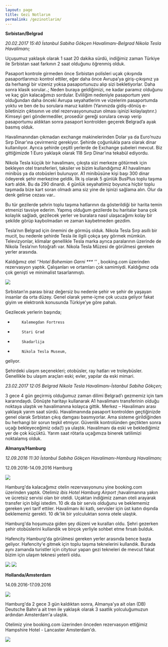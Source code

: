 ```yaml
---
layout: page
title: Gezi Notlarım
permalink: /gezinotlarim/
---
```


**Sırbistan/Belgrad**

*20.02.2017 15:40 İstanbul Sabiha Gökçen Havalimanı-Belgrad Nikola Tesla Havalimanı;*
 
Uçuşumuz yaklaşık olarak 1 saat 20 dakika sürdü, indiğimiz zaman Türkiye ile Sırbistan saat farkının 2 saat olduğunu öğrenmiş olduk.


Pasaport kontrole girmeden önce Sırbistan polisleri uçak çıkışında pasaportlarımızı kontrol ettiler, eğer daha önce Avrupa’ya giriş-çıkışınız ya da herhangi bir vizeniz yoksa pasaportunuzu alıp sizi bekletiyorlar. Daha sonra klasik sorular..;  Neden buraya geldiğimizi, ne kadar paramız olduğunu ve kaç gün kalacağımızı sordular. Evliliğim nedeniyle pasaportum yeni olduğundan daha önceki Avrupa seyahatlerim ve vizelerim pasaportumda yoktu ve ben de bu sorulara maruz kaldım  (Yanınızda gidiş-dönüş e-biletinizin çıktısının ve otel rezervasyonunuzun olması işinizi kolaylaştırır.) Kimseyi geri göndermediler, prosedür gereği sorulara cevap verip pasaportumu aldıktan sonra pasaport kontrolden geçerek Belgrad’a ayak basmış olduk.

 
Havalimanından çıkmadan exchange makinelerinden Dolar ya da Euro’nuzu Sırp Dinar’ına çevirmeniz gerekiyor. Şehirde çoğunlukla para olarak dinar kullanılıyor. Ayrıca şehirde çeşitli yerlerde de Exchange şubeleri mevcut. Biz gittiğimizde 1 Euro yaklaşık olarak 118 Sırp Dinar’ına tekabül ediyordu.

 
Nikola Tesla küçük bir havalimanı, çıkışta sizi merkeze götürmek için bekleyen otel transferleri, taksiler ve bizim kullandığımız A1 havalimanı minibüs ya da otobüsleri bulunuyor. A1 minibüsüne kişi başı 300 dinar ödeyerek şehir merkezine geldik. İlk iş olarak 5 günlük BusPlus toplu taşıma kartı aldık. Bu da 290 dinardı. 4 günlük seyahatimiz boyunca hiçbir toplu taşımada bize kart soran olmadı ama siz yine de işinizi sağlama alın. Olur da denk gelirse cezası var..

 
Bu tür gezilerde şehrin toplu taşıma hatlarının da gösterildiği bir harita temin etmenizi tavsiye ederim. Yapmış olduğum gezilerde bu haritalar bana çok kolaylık sağladı, gezilecek yerler ve buralara nasıl ulaşacağımı kolay bir şekilde görüp kaybolmadan ve zaman kaybetmeden gezdim.

 
Tesla’nın Belgrad için önemini de görmüş olduk. Nikola Tesla Sırp asıllı bir mucit, bu nedenle şehirde Tesla ile ilgili çokça şey görmek mümkün.  Televizyonlar, klimalar genellikle Tesla marka ayrıca paralarının üzerinde de Nikola Tesla’nın fotoğrafı var. Nikola Tesla Müzesi de görülmesi gereken yerler arasında.


Kaldığımız otel *‘’Hotel Bohemian Garni *** ’’* ,  booking.com üzerinden rezervasyon yaptık. Çalışanları ve ortamları çok samimiydi. Kaldığımız oda çok genişti ve minimalist tasarlanmıştı. 

<img src="http://imageshack.com/a/img924/5005/HLeKnA.jpg">

 
Sırbistan’ın parası biraz değersiz bu nedenle şehir ve şehir de yaşayan insanlar da orta düzey. Genel olarak yeme-içme çok ucuza geliyor fakat giyim ve elektronik konusunda Türkiye’ye göre  pahalı.

 
Gezilecek yerlerin başında;


*         Kalemegdan Fortress

*         Stari Grad

*         Skadarlija

*         Nikola Tesla Museum,

geliyor.


Şehirdeki ulaşım seçenekleri;  otobüsler, ray hatları ve troleybüsler. Genellikle bu ulaşım araçları eski; evler, yapılar da eski mimari.
 

*23.02.2017 12:05 Belgrad Nikola Tesla Havalimanı-İstanbul Sabiha Gökçen;*

3 gece 4 gün geçirmiş olduğumuz zaman dilimi Belgrad’ı  gezmemiz için tam kararındaydı. Dönüşte haritayı kullanarak A1 havalimanı transferinin olduğu noktaya ulaştık ve havalimanına kolayca gittik. Merkez – Havalimanı arası yaklaşık yarım saat sürdü. Havalimanında pasaport kontrolden geçtiğinizde genel olarak Sırbistan çıkış damgası basmıyorlar. Ama sisteme girildiğinden bu herhangi bir sorun teşkil etmiyor. Güvenlik kontrolünden geçtikten sonra uçağı bekleyeceğimiz oda(!) ya ulaştık. Havalimanı da eski ve beklediğimiz yer de çok küçüktü. Yarım saat rötarla uçağımıza binerek tatilimizi noktalamış olduk.
 

**Almanya/Hamburg**

*12.09.2016 11:30 İstanbul Sabiha Gökçen Havalimanı-Hamburg Havalimanı;*

12.09.2016-14.09.2016 Hamburg

<img src="http://imageshack.com/a/img923/4244/zhcJxK.jpg">



Hamburg'da kalacağımız otelin rezervasyonunu yine booking.com üzerinden yaptık. Otelimiz *ibis Hotel Hamburg Airport* ;havalimanına yakın ve ücretsiz servisi olan bir oteldi. Uçaktan indiğimiz zaman oteli arayarak transfer için bilgi istedim. 10 dk da bir servis olduğunu ve beklememiz gereken yeri tarif ettiler. Havalimanı iki katlı, servisler için üst katın dışında beklememiz gerekti. 10 dk'lık bir yolculuktan sonra otele ulaştık. 


Hamburg'da hoşumuza giden şey düzeni ve kuralları oldu. Şehri gezerken şehir otobüslerini kullandık ve birçok yerliyle sohbet etme fırsatı bulduk. 


Hafencity Hamburg'da görülmesi gereken yerler arasında bence başta geliyor. Hafencity'e gitmek için toplu taşıma teknelerini kullandık. Burada aynı zamanda turistler için citytour yapan gezi tekneleri de mevcut fakat bizim için ulaşım teknesi yeterli oldu. 

<img src="http://imageshack.com/a/img922/3766/2ZIgHv.jpg">

<img src="http://imagizer.imageshack.us/v2/320x240q90/922/Wl5S02.jpg">



**Hollanda/Amsterdam**

14.09.2016-17.09.2016 

<img src="http://imagizer.imageshack.us/v2/320x240q90/922/VnN0Bt.jpg">

Hamburg'da 2 gece 3 gün kaldıktan sonra, Almanya'ya ait olan (DB) Deutsche Bahn'a ait tren ile yaklaşık olarak 3 saatlik yolculuğumuzun ardından Amsterdam'a ulaştık.

Otelimiz yine booking.com üzerinden önceden rezervasyon ettiğimiz Hampshire Hotel - Lancaster Amsterdam'dı.

<img src="http://imagizer.imageshack.us/v2/320x240q90/922/uH4do8.jpg">